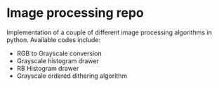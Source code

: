 # Image processing repo
Implementation of a couple of different image processing algorithms in python.
Available codes include: 
- RGB to Grayscale conversion
- Grayscale histogram drawer
- RB Histogram drawer
- Grayscale ordered dithering algorithm
